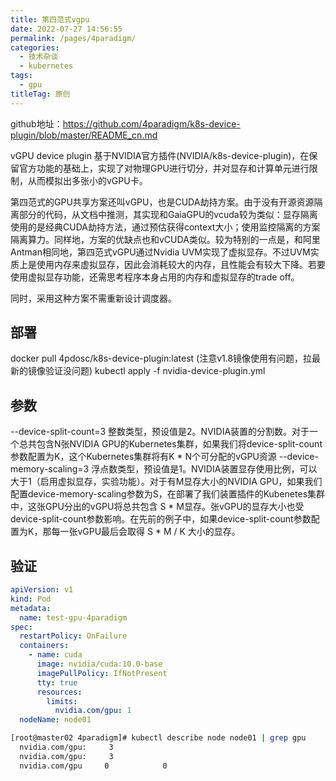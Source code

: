 ```yaml
---
title: 第四范式vgpu
date: 2022-07-27 14:56:55
permalink: /pages/4paradigm/
categories:
  - 技术杂谈
  - kubernetes
tags:
  - gpu
titleTag: 原创
---
```



github地址：https://github.com/4paradigm/k8s-device-plugin/blob/master/README_cn.md

vGPU device plugin 基于NVIDIA官方插件(NVIDIA/k8s-device-plugin)，在保留官方功能的基础上，实现了对物理GPU进行切分，并对显存和计算单元进行限制，从而模拟出多张小的vGPU卡。

第四范式的GPU共享方案还叫vGPU，也是CUDA劫持方案。由于没有开源资源隔离部分的代码，从文档中推测，其实现和GaiaGPU的vcuda较为类似：显存隔离使用的是经典CUDA劫持方法，通过预估获得context大小；使用监控隔离的方案隔离算力。同样地，方案的优缺点也和vCUDA类似。较为特别的一点是，和阿里Antman相同地，第四范式vGPU通过Nvidia UVM实现了虚拟显存。不过UVM实质上是使用内存来虚拟显存，因此会消耗较大的内存，且性能会有较大下降。若要使用虚拟显存功能，还需思考程序本身占用的内存和虚拟显存的trade off。

同时，采用这种方案不需重新设计调度器。

## 部署
docker pull 4pdosc/k8s-device-plugin:latest  (注意v1.8镜像使用有问题，拉最新的镜像验证没问题)
kubectl apply -f nvidia-device-plugin.yml

## 参数
--device-split-count=3 
整数类型，预设值是2。NVIDIA装置的分割数。对于一个总共包含N张NVIDIA GPU的Kubernetes集群，如果我们将device-split-count参数配置为K，这个Kubernetes集群将有K * N个可分配的vGPU资源
--device-memory-scaling=3 
浮点数类型，预设值是1。NVIDIA装置显存使用比例，可以大于1（启用虚拟显存，实验功能）。对于有M​显存大小的NVIDIA GPU，如果我们配置device-memory-scaling参数为S，在部署了我们装置插件的Kubenetes集群中，这张GPU分出的vGPU将总共包含 S * M显存。张vGPU的显存大小也受device-split-count参数影响。在先前的例子中，如果device-split-count参数配置为K，那每一张vGPU最后会取得 S * M / K 大小的显存。

## 验证
```yaml
apiVersion: v1
kind: Pod
metadata:
  name: test-gpu-4paradigm
spec:
  restartPolicy: OnFailure
  containers:
    - name: cuda
      image: nvidia/cuda:10.0-base
      imagePullPolicy: IfNotPresent
      tty: true
      resources:
        limits:
          nvidia.com/gpu: 1
  nodeName: node01
```

```bash
[root@master02 4paradigm]# kubectl describe node node01 | grep gpu
  nvidia.com/gpu:     3
  nvidia.com/gpu:     3
  nvidia.com/gpu     0            0
```